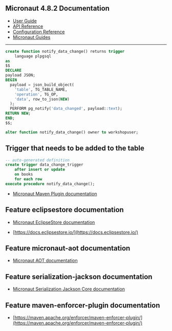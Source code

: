 ## Micronaut 4.8.2 Documentation

- [User Guide](https://docs.micronaut.io/4.8.2/guide/index.html)
- [API Reference](https://docs.micronaut.io/4.8.2/api/index.html)
- [Configuration Reference](https://docs.micronaut.io/4.8.2/guide/configurationreference.html)
- [Micronaut Guides](https://guides.micronaut.io/index.html)
---
```sql
create function notify_data_change() returns trigger
    language plpgsql
as
$$
DECLARE
payload JSON;
BEGIN
  payload = json_build_object(
    'table', TG_TABLE_NAME,
    'operation', TG_OP,
    'data', row_to_json(NEW)
  );
  PERFORM pg_notify('data_changed', payload::text);
RETURN NEW;
END;
$$;

alter function notify_data_change() owner to workshopuser;
```
## Trigger that needs to be added to the table

```sql
-- auto-generated definition
create trigger data_change_trigger
    after insert or update
    on books
    for each row
execute procedure notify_data_change();
```
- [Micronaut Maven Plugin documentation](https://micronaut-projects.github.io/micronaut-maven-plugin/latest/)
## Feature eclipsestore documentation

- [Micronaut EclipseStore documentation](https://micronaut-projects.github.io/micronaut-eclipsestore/latest/guide)

- [https://docs.eclipsestore.io/](https://docs.eclipsestore.io/)


## Feature micronaut-aot documentation

- [Micronaut AOT documentation](https://micronaut-projects.github.io/micronaut-aot/latest/guide/)


## Feature serialization-jackson documentation

- [Micronaut Serialization Jackson Core documentation](https://micronaut-projects.github.io/micronaut-serialization/latest/guide/)


## Feature maven-enforcer-plugin documentation

- [https://maven.apache.org/enforcer/maven-enforcer-plugin/](https://maven.apache.org/enforcer/maven-enforcer-plugin/)


